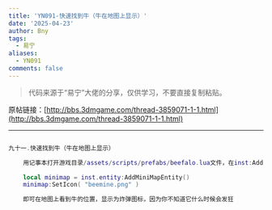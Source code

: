 ```yaml
---
title: 'YN091-快速找到牛（牛在地图上显示）'
date: '2025-04-23'
author: Bny
tags:
  - 易宁
aliases:
  - YN091
comments: false
---
```


> 代码来源于“易宁”大佬的分享，仅供学习，不要直接复制粘贴。

原帖链接：[http://bbs.3dmgame.com/thread-3859071-1-1.html](http://bbs.3dmgame.com/thread-3859071-1-1.html)

---

```lua  

九十一.快速找到牛（牛在地图上显示）	用记事本打开游戏目录/assets/scripts/prefabs/beefalo.lua文件，在inst:AddComponent("inspectable")的下一行插入以下内容：	local minimap = inst.entity:AddMiniMapEntity()	minimap:SetIcon( "beemine.png" )	即可在地图上看到牛的位置，显示为炸弹图标，因为你不知道它什么时候会发狂

```  

